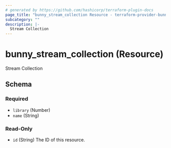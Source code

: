 ```yaml
---
# generated by https://github.com/hashicorp/terraform-plugin-docs
page_title: "bunny_stream_collection Resource - terraform-provider-bunny"
subcategory: ""
description: |-
  Stream Collection
---
```


# bunny_stream_collection (Resource)

Stream Collection



<!-- schema generated by tfplugindocs -->
## Schema

### Required

- `library` (Number)
- `name` (String)

### Read-Only

- `id` (String) The ID of this resource.
